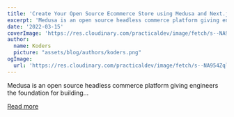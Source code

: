 ```yaml
---
title: 'Create Your Open Source Ecommerce Store using Medusa and Next.js'
excerpt: 'Medusa is an open source headless commerce platform giving engineers the foundation for building...'
date: '2022-03-15'
coverImage: 'https://res.cloudinary.com/practicaldev/image/fetch/s--NA954Zql--/c_imagga_scale,f_auto,fl_progressive,h_420,q_auto,w_1000/https://dev-to-uploads.s3.amazonaws.com/uploads/articles/jgo38idehxtw753oe3kz.png'
author:
  name: Koders
  picture: "assets/blog/authors/koders.png"
ogImage:
  url: 'https://res.cloudinary.com/practicaldev/image/fetch/s--NA954Zql--/c_imagga_scale,f_auto,fl_progressive,h_420,q_auto,w_1000/https://dev-to-uploads.s3.amazonaws.com/uploads/articles/jgo38idehxtw753oe3kz.png'
---
```


Medusa is an open source headless commerce platform giving engineers the foundation for building...

[Read more](https://dev.to/medusajs/create-your-open-source-ecommerce-store-using-medusa-and-nextjs-1b4d)
